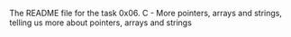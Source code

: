 The README file for the task 0x06. C - More pointers, arrays and strings, telling us more about pointers, arrays and strings
